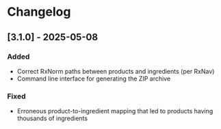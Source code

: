 # Changelog

## [3.1.0] - 2025-05-08

### Added

- Correct RxNorm paths between products and ingredients (per RxNav)
- Command line interface for generating the ZIP archive

### Fixed

- Erroneous product-to-ingredient mapping that led to products having thousands of ingredients
